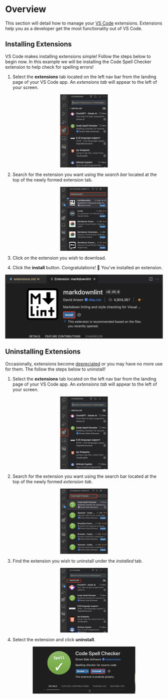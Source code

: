 # Overview

This section will detail how to manage your [VS Code](https://code.visualstudio.com/learn) extensions. Extensions help you as a developer get the most functionality out of VS Code.

## Installing Extensions

VS Code makes installing extensions simple! Follow the steps below to begin now. In this example we will be installing the Code Spell Checker extension to help check for spelling errors!

1. Select the **extensions** tab located on the left nav bar from the landing page of your VS Code app. An _extensions tab_ will appear to the left of your screen.
<img src="./images/extension1.jpg" alt="VS Code side bar" style="display: block;margin-left: auto;margin-right: auto;width:30%;max-width:600px">

2. Search for the extension you want using the _search bar_ located at the top of the newly formed extension tab.
<img src="./images/extension3.jpg" alt="VS Code side bar" style="display: block;margin-left: auto;margin-right: auto;width:30%;max-width:600px">

3. Click on the extension you wish to download.

4. Click the **install** button. Congratulations! 🎉 You've installed an extension.
<img src="./images/extension2.jpg" alt="VS Code side bar" style="display: block;margin-left: auto;margin-right: auto;height:20%;max-height:250px">

## Uninstalling Extensions

Occasionally, extensions become [depreciated](https://code.visualstudio.com/updates/v1_76) or you may have no more use for them. The follow the steps below to uninstall!

1. Select the **extensions** tab located on the left nav bar from the landing page of your VS Code app. An _extensions tab_ will appear to the left of your screen.
<img src="./images/extension1.jpg" alt="VS Code side bar" style="display: block;margin-left: auto;margin-right: auto;width:30%;max-width:600px">

2. Search for the extension you want using the search bar located at the top of the newly formed _extension tab_.
<img src="./images/extension4.jpg" alt="VS Code side bar" style="display: block;margin-left: auto;margin-right: auto;width:30%;max-width:600px">

3. Find the extension you wish to uninstall under the _installed_ tab.
<img src="./images/extension5.jpg" alt="VS Code side bar" style="display: block;margin-left: auto;margin-right: auto;width:30%;max-width:600px">

4. Select the extension and click **uninstall**.
<img src="./images/extension6.jpg" alt="VS Code side bar" style="display: block;margin-left: auto;margin-right: auto;height:20%;max-height:150px">